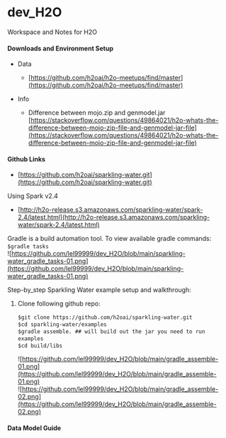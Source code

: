 # dev_H2O
Workspace and Notes for H2O

#### Downloads and Environment Setup
- Data
  - [https://github.com/h2oai/h2o-meetups/find/master](https://github.com/h2oai/h2o-meetups/find/master) <br/>

- Info
  - Difference between mojo.zip and genmodel.jar
    [https://stackoverflow.com/questions/49864021/h2o-whats-the-difference-between-mojo-zip-file-and-genmodel-jar-file](https://stackoverflow.com/questions/49864021/h2o-whats-the-difference-between-mojo-zip-file-and-genmodel-jar-file) <br/>

#### Github Links
- [https://github.com/h2oai/sparkling-water.git](https://github.com/h2oai/sparkling-water.git) <br/>

Using Spark v2.4 <br/>
- [http://h2o-release.s3.amazonaws.com/sparkling-water/spark-2.4/latest.html](http://h2o-release.s3.amazonaws.com/sparkling-water/spark-2.4/latest.html) <br/>

Gradle is a build automation tool. To view available gradle commands: <br/>
`$gradle tasks` <br/>
![https://github.com/lel99999/dev_H2O/blob/main/sparkling-water_gradle_tasks-01.png](https://github.com/lel99999/dev_H2O/blob/main/sparkling-water_gradle_tasks-01.png) <br/>

Step-by_step Sparkling Water example setup and walkthrough: <br/>
1) Clone following github repo:
   ```
   $git clone https://github.com/h2oai/sparkling-water.git
   $cd sparkling-water/examples
   $gradle assemble. ## will build out the jar you need to run examples
   $cd build/libs
   ```
   ![https://github.com/lel99999/dev_H2O/blob/main/gradle_assemble-01.png](https://github.com/lel99999/dev_H2O/blob/main/gradle_assemble-01.png) <br/>
   ![https://github.com/lel99999/dev_H2O/blob/main/gradle_assemble-02.png](https://github.com/lel99999/dev_H2O/blob/main/gradle_assemble-02.png) <br/>
   
   

#### Data Model Guide
